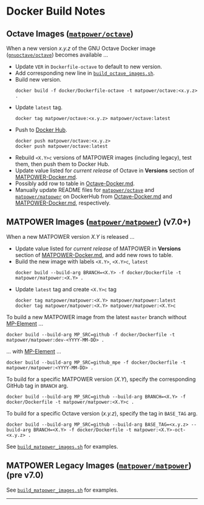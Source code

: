 Docker Build Notes
==================

Octave Images ([`matpower/octave`][1])
--------------------------------------

When a new version _x.y.z_ of the GNU Octave Docker image
([`gnuoctave/octave`][2]) becomes available ...
- Update `VER` in `Dockerfile-octave` to default to new version.
- Add corresponding new line in [`build_octave_images.sh`][3].
- Build new version.
  ```
  docker build -f docker/Dockerfile-octave -t matpower/octave:<x.y.z> .
  ```
- Update `latest` tag.
  ```
  docker tag matpower/octave:<x.y.z> matpower/octave:latest
  ```
- Push to [Docker Hub][4].
  ```
  docker push matpower/octave:<x.y.z>
  docker push matpower/octave:latest
  ```
- Rebuild `<X.Y>c` versions of MATPOWER images (including legacy), test them,
  then push them to Docker Hub.
- Update value listed for _current release_ of Octave in **Versions** section
  of [MATPOWER-Docker.md][5].
- Possibly add row to table in [Octave-Docker.md][6].
- Manually update README files for [`matpower/octave`][1] and
  [`matpower/matpower`][7] on DockerHub from [Octave-Docker.md][6] and
  [MATPOWER-Docker.md][5], respectively.


MATPOWER Images ([`matpower/matpower`][7]) (v7.0+)
------------------------------------------------

When a new MATPOWER version _X.Y_ is released ...
- Update value listed for _current release_ of MATPOWER in **Versions** section
  of [MATPOWER-Docker.md][5], and add new rows to table.
- Build the new image with labels `<X.Y>`, `<X.Y>c`, `latest` 
  ```
  docker build --build-arg BRANCH=<X.Y> -f docker/Dockerfile -t matpower/matpower:<X.Y> .
  ```
- Update `latest` tag and create `<X.Y>c` tag
  ```
  docker tag matpower/matpower:<X.Y> matpower/matpower:latest
  docker tag matpower/matpower:<X.Y> matpower/matpower:<X.Y>c
  ```

To build a new MATPOWER image from the latest `master` branch without
[MP-Element][8] ...
```
docker build --build-arg MP_SRC=github -f docker/Dockerfile -t matpower/matpower:dev-<YYYY-MM-DD> .
```

... with [MP-Element][8] ...
```
docker build --build-arg MP_SRC=github_mpe -f docker/Dockerfile -t matpower/matpower:<YYYY-MM-DD> .
```

To build for a specific MATPOWER version (_X.Y_), specify the corresponding GitHub tag
in `BRANCH` arg.
```
docker build --build-arg MP_SRC=github --build-arg BRANCH=<X.Y> -f docker/Dockerfile -t matpower/matpower:<X.Y>c .
```

To build for a specific Octave version (_x.y.z_), specify the tag in `BASE_TAG` arg.
```
docker build --build-arg MP_SRC=github --build-arg BASE_TAG=<x.y.z> --build-arg BRANCH=<X.Y> -f docker/Dockerfile -t matpower:<X.Y>-oct-<x.y.z> .
```

See [`build_matpower_images.sh`][9] for examples.

MATPOWER Legacy Images ([`matpower/matpower`][7]) (pre v7.0)
------------------------------------------------------------

See [`build_matpower_images.sh`][9] for examples.

---

[1]: https://hub.docker.com/r/matpower/octave
[2]: https://hub.docker.com/r/gnuoctave/octave
[3]: ./build_octave_images.sh
[4]: https://hub.docker.com
[5]: ./MATPOWER-Docker.md
[6]: ./Octave-Docker.md
[7]: https://hub.docker.com/r/matpower/matpower
[8]: https://github.com/MATPOWER/mp-element
[9]: ./build_matpower_images.sh
